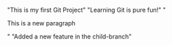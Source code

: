 "This is my first Git Project" 
"Learning Git is pure fun!"
"<p> This is a new paragraph </p>" 
"Added a new feature in the child-branch" 

